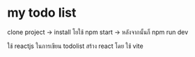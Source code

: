 # my todo list

clone project -> install โยใช้ npm start -> หลังจากนั้นก็ npm run dev

ใช้ reactjs ในการเขียน todolist สร้าง react โดย ใช้ vite
